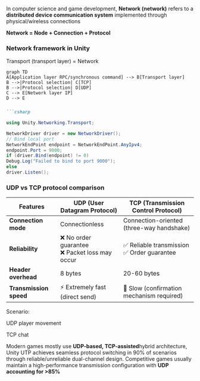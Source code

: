 In computer science and game development, ​**Network (network)​**​ refers to a **distributed device communication system** implemented through physical/wireless connections

​**Network = Node + Connection + Protocol​**

### Network framework in Unity

Transport (transport layer) = Network

```mermaid
graph TD
A[Application layer RPC/synchronous command] --> B[Transport layer]
B -->|Protocol selection| C[TCP]
B -->|Protocol selection| D[UDP]
C --> E[Network layer IP]
D --> E
```

###

```markdown
```csharp

using Unity.Networking.Transport;

NetworkDriver driver = new NetworkDriver();
// Bind local port
NetworkEndPoint endpoint = NetworkEndPoint.AnyIpv4;
endpoint.Port = 9000;
if (driver.Bind(endpoint) != 0)
Debug.Log("Failed to bind to port 9000");
else
driver.Listen();
```

### UDP vs TCP protocol comparison

| Features | UDP (User Datagram Protocol) | TCP (Transmission Control Protocol) |
| ---------- | ----------------- | ---------------- |
| ​**Connection mode**​ | Connectionless | Connection-oriented (three-way handshake) |
| ​**Reliability**​ | ❌ No order guarantee<br>❌ Packet loss may occur | ✅ Reliable transmission<br>✅ Order guarantee |
| ​**Header overhead**​ | 8 bytes | 20-60 bytes |
| ​**Transmission speed**​ | ⚡ Extremely fast (direct send) | 🐢 Slow (confirmation mechanism required) |

Scenario:

UDP player movement

TCP chat

Modern games mostly use ​**UDP-based, TCP-assisted**​ hybrid architecture, Unity UTP achieves seamless protocol switching in 90% of scenarios through reliable/unreliable dual-channel design. Competitive games usually maintain a high-performance transmission configuration with ​**UDP accounting for >85%​**​